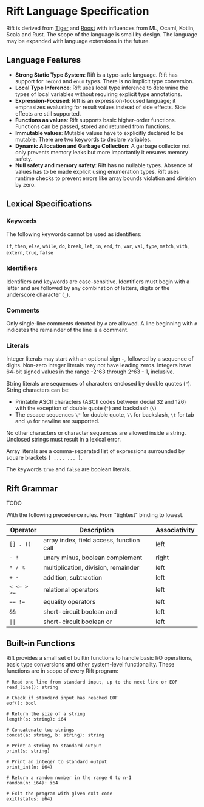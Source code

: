 # Rift Language Specification

Rift is derived from [Tiger](https://www.lrde.epita.fr/~tiger//tiger.pdf) and [Roost](https://cs.wellesley.edu/~cs301/s19/project/roost-lang.pdf)
with influences from ML, Ocaml, Kotlin, Scala and Rust. The scope of the language is small by design.
The language may be expanded with language extensions in the future.

## Language Features

- **Strong Static Type System**: Rift is a type-safe language. Rift has support for `record` and `enum` types. There is no implicit type conversion.
- **Local Type Inference**: Rift uses local type inference to determine the types of local variables without requiring explicit type annotations.
- **Expression-Focused**: Rift is an expression-focused language; it emphasizes evaluating for result values instead of side effects. Side effects are still supported.
- **Functions as values**: Rift supports basic higher-order functions. Functions can be passed, stored and returned from functions.
- **Immutable values**: Mutable values have to explicitly declared to be mutable. There are two keywords to declare variables.
- **Dynamic Allocation and Garbage Collection**: A garbage collector not only prevents memory leaks but more importantly it ensures memory safety.
- **Null safety and memory safety**: Rift has no nullable types. Absence of values has to be made explicit using enumeration types. Rift uses runtime checks to prevent errors like array bounds violation and division by zero.

## Lexical Specifications

### Keywords

The following keywords cannot be used as identifiers:

`if`, `then`, `else`, `while`, `do`, `break`, `let`, `in`, `end`, `fn`, `var`, `val`, `type`, `match`, `with`, `extern`, `true`, `false`

### Identifiers

Identifiers and keywords are case-sensitive. Identifiers must begin with a letter
and are followed by any combination of letters, digits or the underscore character (`_`).

### Comments

Only single-line comments denoted by `#` are allowed. A line beginning with `#`
indicates the remainder of the line is a comment.

### Literals

Integer literals may start with an optional sign `-`, followed by a sequence of digits.
Non-zero integer literals may not have leading zeros. Integers have 64-bit signed
values in the range -2^63 through 2^63 - 1, inclusive.

String literals are sequences of characters enclosed by double quotes (`"`).
String characters can be:

- Printable ASCII characters (ASCII codes between decial 32 and 126) with the exception of double quote (`"`) and backslash (`\`)
- The escape sequences `\"` for double quote, `\\` for backslash, `\t` for tab and `\n` for newline are supported.

No other characters or character sequences are allowed inside a string. Unclosed
strings must result in a lexical error.

Array literals are a comma-separated list of expressions surrounded by square
brackets `[ ..., ... ]`.

The keywords `true` and `false` are boolean literals.

## Rift Grammar

TODO

With the following precedence rules. From "tightest" binding to lowest.

| Operator    | Description                              | Associativity |
| ----------- | ---------------------------------------- | ------------- |
| `[] . ()`   | array index, field access, function call | left          |
| `- !`       | unary minus, boolean complement          | right         |
| `* / %`     | multiplication, division, remainder      | left          |
| `+ -`       | addition, subtraction                    | left          |
| `< <= > >=` | relational operators                     | left          |
| `== !=`     | equality operators                       | left          |
| `&&`        | short-circuit boolean and                | left          |
| `\|\|`      | short-circuit boolean or                 | left          |

## Built-in Functions

Rift provides a small set of builtin functions to handle basic I/O operations,
basic type conversions and other system-level functionality. These functions are
in scope of every Rift program:

```
# Read one line from standard input, up to the next line or EOF
read_line(): string

# Check if standard input has reached EOF
eof(): bool

# Return the size of a string
length(s: string): i64

# Concatenate two strings
concat(a: string, b: string): string

# Print a string to standard output
print(s: string)

# Print an integer to standard output
print_int(n: i64)

# Return a random number in the range 0 to n-1
random(n: i64): i64

# Exit the program with given exit code
exit(status: i64)
```
